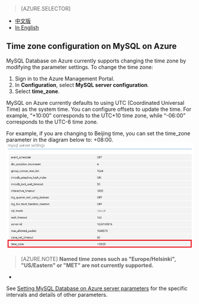 <properties linkid="" urlDisplayName="" pageTitle="Time zone configuration on MySQL on Azure – Azure Cloud" metaKeywords="Azure Cloud, technical documentation, documents and resources, MySQL, database, beginner’s guide, Azure MySQL, MySQL PaaS, Azure MySQL PaaS, Azure MySQL Service, Azure RDS" description="Time zone configuration on MySQL on Azure" metaCanonical="" services="MySQL" documentationCenter="Services" title="" authors="" solutions="" manager="" editor="" />

<tags ms.service="mysql" ms.date="05/28/2016" wacn.date="05/28/2016"/>

> [AZURE.SELECTOR]
- [中文版](/documentation/articles/mysql-database-timezone-config)
- [In English](/documentation/articles/mysql-database-enus-timezone-config)

## Time zone configuration on MySQL on Azure

MySQL Database on Azure currently supports changing the time zone by modifying the parameter settings. To change the time zone:

1. Sign in to the Azure Management Portal.
2. In **Configuration**, select **MySQL server configuration**.
3. Select **time_zone**.

MySQL on Azure currently defaults to using UTC (Coordinated Universal Time) as the system time. You can configure offsets to update the time. For example, “+10:00” corresponds to the UTC+10 time zone, while “-06:00” corresponds to the UTC-6 time zone.

For example, if you are changing to Beijing time, you can set the time\_zone parameter in the diagram below to: +08:00.
![Beijing time setting](./media/mysql-database-timezone-config/time_zone_en.png)

>[AZURE.NOTE] **Named time zones such as "Europe/Helsinki", "US/Eastern" or "MET" are not currently supported.**
*

See [Setting MySQL Database on Azure server parameters](/documentation/articles/mysql-database-advanced-settings) for the specific intervals and details of other parameters.

<!---HONumber=Acom_0218_2016_MySql-->